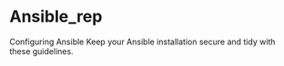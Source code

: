 # Ansible_rep
Configuring Ansible Keep your Ansible installation secure and tidy with these guidelines.

